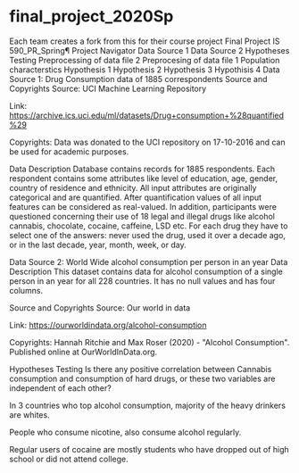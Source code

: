 # final_project_2020Sp
Each team creates a fork from this for their course project
Final Project IS 590_PR_Spring¶
Project Navigator
Data Source 1
Data Source 2
Hypotheses Testing
Preprocessing of data file 2
Preprocesing of data file 1
Population characterstics
Hypothesis 1
Hypothesis 2
Hypothesis 3
Hypothisis 4
Data Source 1: Drug Consumption data of 1885 correspondents
Source and Copyrights
Source: UCI Machine Learning Repository

Link: https://archive.ics.uci.edu/ml/datasets/Drug+consumption+%28quantified%29

Copyrights: Data was donated to the UCI repository on 17-10-2016 and can be used for academic purposes.

Data Description
Database contains records for 1885 respondents. Each respondent contains some attributes like level of education, age, gender, country of residence and ethnicity. All input attributes are originally categorical and are quantified. After quantification values of all input features can be considered as real-valued. In addition, participants were questioned concerning their use of 18 legal and illegal drugs like alcohol cannabis, chocolate, cocaine, caffeine, LSD etc. For each drug they have to select one of the answers: never used the drug, used it over a decade ago, or in the last decade, year, month, week, or day.

Data Source 2: World Wide alcohol consumption per person in an year
Data Description
This dataset contains data for alcohol consumption of a single person in an year for all 228 countries. It has no null values and has four columns.

Source and Copyrights
Source: Our world in data

Link: https://ourworldindata.org/alcohol-consumption

Copyrights: Hannah Ritchie and Max Roser (2020) - "Alcohol Consumption". Published online at OurWorldInData.org.

Hypotheses Testing
Is there any positive correlation between Cannabis consumption and consumption of hard drugs, or these two variables are independent of each other?

In 3 countries who top alcohol consumption, majority of the heavy drinkers are whites.

People who consume nicotine, also consume alcohol regularly.

Regular users of cocaine are mostly students who have dropped out of high school or did not attend college.
